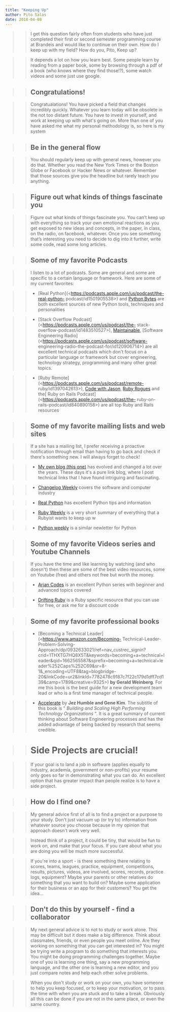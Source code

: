```yaml
---
title: "Keeping Up"
author: Pito Salas
date: 2018-04-08
---
```


>>

>> I get this question fairly often from students who have just completed
their first or second semester programming course at Brandeis and would like
to continue on their own. How do I keep up with my field? How do you, Pito,
Keep up?

>>

>> It depends a lot on how you learn best. Some people learn by reading from a
paper book, some by browsing through a pdf of a book (who knows where they
find those!?), some watch videos and some just use google.

>>

>> ## Congratulations!

>>

>> Congratualations! You have picked a field that changes incredibly quickly.
Whatever you learn today will be obsolete in the not too distant future. You
have to invest in yourself, and work at keeping up with what's going on. More
than one of you have asked me what my personal methodology is, so here is my
system

>>

>> ## Be in the general flow

>>

>> You should regularly keep up with general news, however you do that.
Whether you read the New York Times or the Boston Globe or Facebook or Hacker
News or whatever. Remember that those sources give you the headline but rarely
teach you anything.

>>

>> ## Figure out what kinds of things fascinate you

>>

>> Figure out what kinds of things fascinate you. You can’t keep up with
everything so track your own emotional reactions as you get exposed to new
ideas and concepts, in the paper, in class, on the radio, on facebook,
whatever. Once you see something that’s interesting you need to decide to dig
into it further, write some code, read some long articles.

>>

>> ## Some of my favorite Podcasts

>>

>> I listen to a lot of podcasts. Some are general and some are specific to a
certain language or framework. Here are some of my current favorites:

>>

>>   * [Real Python](<https://podcasts.apple.com/us/podcast/the-real-python-
podcast/id1501905538>) and [Python
Bytes](<https://podcasts.apple.com/us/podcast/python-bytes/id1173690032>) are
both excellent sources of new Python tools, techniques and personalities

>>   * [Stack Overflow Podcast](<https://podcasts.apple.com/us/podcast/the-
stack-overflow-podcast/id1483510527>),
[Maintainable](<https://podcasts.apple.com/us/podcast/maintainable/id1459893010>),
[Software Engineering Radio](<https://podcasts.apple.com/us/podcast/software-
engineering-radio-the-podcast-for/id120906714>) are all excellent technical
podcasts which don't focus on a particular language or framework but cover
engineering, technology strategy, programming and many other great topics.

>>   * [Ruby Remote](<https://podcasts.apple.com/us/podcast/remote-
ruby/id1397042613>), [Code with
Jason](<https://podcasts.apple.com/us/podcast/code-with-jason/id1464180320>),
[Ruby Rogues](<https://podcasts.apple.com/us/podcast/ruby-rogues/id705335155>)
and the[ Ruby on Rails Podcast](<https://podcasts.apple.com/us/podcast/the-
ruby-on-rails-podcast/id840890158>) are all top Ruby and Rails resources

>>

>>

>> ## Some of my favorite mailing lists and web sites

>>

>> If a site has a mailing list, I prefer receiving a proactive notification
through email than having to go back and check if there's something new. I
will always forget to check!

>>

>>   * [My own blog (this one)](<https://salas.com>) has evolved and changed a
lot over the years. These days it's a pure link blog, where I post technical
links that I have found intriguing and fascinating.

>>   * [Changelog Weekly](<https://changelog.com/weekly>) covers the software
and computer industry

>>   * [Real Python](<https://realpython.com>) has excellent Python tips and
information

>>   * [Ruby Weekly](<https://rubyweekly.com>) is a very short summary of
everything that a Rubyist wants to keep up w

>>   * [Python weekly](<https://www.pythonweekly.com>) is a similar newletter
for Python

>>

>>

>> ## Some of my favorite Videos series and Youtube Channels

>>

>> If you have the time and like learning by watching (and who doesn't) then
these are some of the best video resources, some on Youtube (free) and others
not free but worth the money.

>>

>>   * [Arjan Codes](<https://www.youtube.com/c/arjancodes>) is an excellent
Python series with beginner and advanced topics covered

>>   * [Drifting Ruby](<https://www.driftingruby.com>) is a Ruby specific
resource that you can use for free, or ask me for a discount code

>>

>>

>> ## Some of my favorite professional books

>>

>>   * [Becoming a Technical Leader](<https://www.amazon.com/Becoming-
Technical-Leader-Problem-Solving-
Approach/dp/0932633021/ref=nav_custrec_signin?crid=1THXTG7HQ8X5T&keywords=becoming+a+technical+leader&qid=1662565587&sprefix=becoming+a+technical+leader%252Caps%252C69&sr=8-1&_encoding=UTF8&tag=blogbridge-20&linkCode=ur2&linkId=7782478c9187c7f22c179d1dff7cd139&camp=1789&creative=9325>)
**by Gerald Weinberg**. For me this book is the best guide for a new
development team lead or who is a first time manager of technical people.

>>   * [Accelerate](<https://amzn.to/3Chvvz7>) by **Jez Humble and Gene Kim**.
The subtitle of this book is " _Building and Scaling High Performing
Technology Organizations_ ". It is a great summary of current thinking about
Software Engineering processes and has the added advantage of being backed by
research that seems credible.

>>

>>

>> # Side Projects are crucial!

>>

>> If your goal is to land a job in software (applies equally to industry,
academia, government or non-profits) your resume only goes so far in
demonstrating what you can do. An excellent option that has greater impact
than people realize is to have a side project.

>>

>> ## How do I find one?

>>

>> My general advice first of all is to find a project or a purpose to your
study.  Don't just vacuum up (or try to) information from whatever source you
choose because in my opinion that approach doesn't work very well.

>>

>> Instead think of a project, it could be tiny, that would be fun to work on,
and make that your focus. If you care about what you are doing you will be
much more successful.

>>

>> If you're into a sport - is there something there relating to scores,
teams, leagues, practice, equipment, competitions, results, pictures, videos,
are involved, scores, records, practice logs, equipment? Maybe your parents or
other relatives do something that you want to build on? Maybe some application
for their business or an app for their customers? You get the idea…

>>

>> ## Don't do this by yourself - find a collaborator

>>

>> My next general advice is to not to study or work alone. This may be
difficult but it does make a big difference. Think about classmates, friends,
or even people you meet online. Are they working on something that you can get
interested in? You might be trying write a program to do something that
interests you. You might be doing programming challenges together. Maybe one
of you is learning one thing, say a new programming language, and the other
one is learning a new editor, and you just compare notes and help each other
solve problems.

>>

>> When you don't study or work on your own, you have someone to help you keep
focused, or to keep your motivation, or to pass the time with when you are
stuck and to take a break. Obviously all this can be done if you are not in
the same place, or even the same country.


